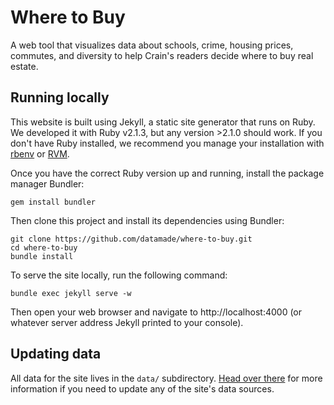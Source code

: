# Where to Buy

A web tool that visualizes data about schools, crime, housing prices, commutes, and diversity to help Crain's readers decide where to buy real estate.

## Running locally

This website is built using Jekyll, a static site generator that runs on Ruby. We developed it with Ruby v2.1.3, but any version >2.1.0 should work. If you don't have Ruby installed, we recommend you manage your installation with [rbenv](https://github.com/rbenv/rbenv) or [RVM](https://rvm.io/).

Once you have the correct Ruby version up and running, install the package manager Bundler:

```
gem install bundler
```

Then clone this project and install its dependencies using Bundler:

```
git clone https://github.com/datamade/where-to-buy.git
cd where-to-buy
bundle install
```

To serve the site locally, run the following command:

```
bundle exec jekyll serve -w
```

Then open your web browser and navigate to http://localhost:4000 (or whatever server address Jekyll printed to your console).

## Updating data

All data for the site lives in the `data/` subdirectory. [Head over there](https://github.com/datamade/where-to-buy/tree/master/data) for more information if you need to update any of the site's data sources.
